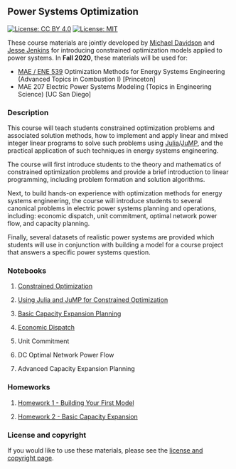Power Systems Optimization
-

[![License: CC BY 4.0](https://img.shields.io/badge/License-CC%20BY%204.0-lightgrey.svg)](https://creativecommons.org/licenses/by/4.0/) [![License: MIT](https://img.shields.io/badge/License-MIT-yellow.svg)](https://opensource.org/licenses/MIT)

These course materials are jointly developed by [Michael Davidson](http://mdavidson.org/) and [Jesse Jenkins](https://mae.princeton.edu/people/faculty/jenkins) for introducing constrained optimization models applied to power systems. In **Fall 2020**, these materials will be used for:
- [MAE / ENE 539](https://registrar.princeton.edu/course-offerings/course-details?term=1212&courseid=008273) Optimization Methods for Energy Systems Engineering (Advanced Topics in Combustion I) [Princeton]
- MAE 207 Electric Power Systems Modeling (Topics in Engineering Science) [UC San Diego]

### Description

This course will teach students constrained optimization problems and associated solution methods, how to implement and apply linear and mixed integer linear programs to solve such problems using [Julia](https://julialang.org/)/[JuMP](https://jump.dev/JuMP.jl/dev/), and the practical application of such techniques in energy systems engineering.

The course will first introduce students to the theory and mathematics of constrained optimization problems and provide a brief introduction to linear programming, including problem formation and solution algorithms.

Next, to build hands-on experience with optimization methods for energy systems engineering, the course will introduce students to several canonical problems in electric power systems planning and operations, including: economic dispatch, unit commitment, optimal network power flow, and capacity planning.

Finally, several datasets of realistic power systems are provided which students will use in conjunction with building a model for a course project that answers a specific power systems question.

### Notebooks

1. [Constrained Optimization](Notebooks/01-Constrained-Optimization.ipynb)

2. [Using Julia and JuMP for Constrained Optimization](Notebooks/02-Anatomy-of-a-Model.ipynb)

3. [Basic Capacity Expansion Planning](Notebooks/03-Basic-Capacity-Expansion.ipynb)

3. [Economic Dispatch](Notebooks/04-Economic-Dispatch.ipynb)

5. Unit Commitment

6. DC Optimal Network Power Flow

7. Advanced Capacity Expansion Planning

### Homeworks

1. [Homework 1 - Building Your First Model](Homeworks/Homework-01.ipynb)

2. [Homework 2 - Basic Capacity Expansion](Homeworks/Homework-02.ipynb)

### License and copyright

If you would like to use these materials, please see the [license and copyright page](LICENSE.md).


